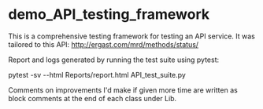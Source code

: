 # demo_API_testing_framework
This is a comprehensive testing framework for testing an API service. It was tailored to this API: http://ergast.com/mrd/methods/status/

Report and logs generated by running the test suite using pytest:

pytest -sv --html Reports/report.html API_test_suite.py

Comments on improvements I'd make if given more time are written as block comments at the end of each class under Lib.
